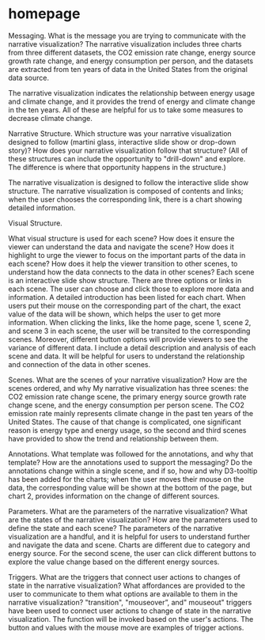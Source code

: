 # homepage
Messaging. 
What is the message you are trying to communicate with the narrative visualization?
The narrative visualization includes three charts from three different datasets, the CO2 emission rate change, energy source growth rate change, and energy consumption per person, and the datasets are extracted from ten years of data in the United States from the original data source.

The narrative visualization indicates the relationship between energy usage and climate change, and it provides the trend of energy and climate change in the ten years. All of these are helpful for us to take some measures to decrease climate change. 

Narrative Structure. 
Which structure was your narrative visualization designed to follow (martini glass, interactive slide show or drop-down story)? How does your narrative visualization follow that structure? (All of these structures can include the opportunity to "drill-down" and explore. The difference is where that opportunity happens in the structure.)

The narrative visualization is designed to follow the interactive slide show structure. The narrative visualization is composed of contents and links; when the user chooses the corresponding link, there is a chart showing detailed information.


Visual Structure. 

What visual structure is used for each scene? How does it ensure the viewer can understand the data and navigate the scene? How does it highlight to urge the viewer to focus on the important parts of the data in each scene? How does it help the viewer transition to other scenes, to understand how the data connects to the data in other scenes?
Each scene is an interactive slide show structure. There are three options or links in each scene. The user can choose and click those to explore more data and information. A detailed introduction has been listed for each chart. When users put their mouse on the corresponding part of the chart, the exact value of the data will be shown, which helps the user to get more information. When clicking the links, like the home page, scene 1, scene 2, and scene 3 in each scene, the user will be transited to the corresponding scenes.
Moreover, different button options will provide viewers to see the variance of different data. I include a detail description and analysis of each scene and data. It will be helpful for users to understand the relationship and connection of the data in other scenes.

Scenes. 
What are the scenes of your narrative visualization? How are the scenes ordered, and why
My narrative visualization has three scenes: the CO2 emission rate change scene, the primary energy source growth rate change scene, and the energy consumption per person scene. The CO2 emission rate mainly represents climate change in the past ten years of the United States. The cause of that change is complicated, one significant reason is energy type and energy usage, so the second and third scenes have provided to show the trend and relationship between them.

Annotations. 
What template was followed for the annotations, and why that template? How are the annotations used to support the messaging? Do the annotations change within a single scene, and if so, how and why
D3-tooltip has been added for the charts; when the user moves their mouse on the data, the corresponding value will be shown at the bottom of the page, but chart 2, provides information on the change of different sources.

Parameters. 
What are the parameters of the narrative visualization? What are the states of the narrative visualization? How are the parameters used to define the state and each scene?
The parameters of the narrative visualization are a handful, and it is helpful for users to understand further and navigate the data and scene. Charts are different due to category and energy source. For the second scene, the user can click different buttons to explore the value change based on the different energy sources.

Triggers. 
What are the triggers that connect user actions to changes of state in the narrative visualization? What affordances are provided to the user to communicate to them what options are available to them in the narrative visualization?
"transition", "mouseover”, and" mouseout" triggers have been used to connect user actions to change of state in the narrative visualization. The function will be invoked based on the user's actions. The button and values with the mouse move are examples of trigger actions.  
